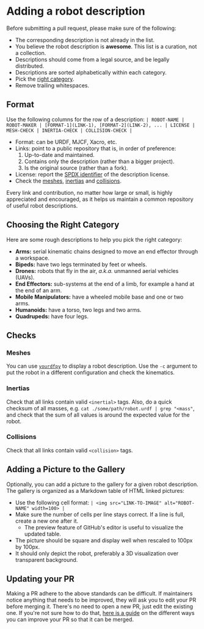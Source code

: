 # Adding a robot description

Before submitting a pull request, please make sure of the following:

* The corresponding description is not already in the list.
* You believe the robot description is **awesome**. This list is a curation, not a collection.
* Descriptions should come from a legal source, and be legally distributed.
* Descriptions are sorted alphabetically within each category.
* Pick the [right category](#choosing-the-right-category).
* Remove trailing whitespaces.

## Format

Use the following columns for the row of a description: ``| ROBOT-NAME | ROBOT-MAKER | [FORMAT-1](LINK-1), [FORMAT-2](LINK-2), ... | LICENSE | MESH-CHECK | INERTIA-CHECK | COLLISION-CHECK |``

* Format: can be URDF, MJCF, Xacro, etc.
* Links: point to a public repository that is, in order of preference:
    1. Up-to-date and maintained.
    2. Contains only the description (rather than a bigger project).
    3. Is the original source (rather than a fork).
* License: report the [SPDX identifier](https://spdx.org/licenses/) of the description license.
* Check the [meshes](#meshes), [inertias](#inertias) and [collisions](#collisions).

Every link and contribution, no matter how large or small, is highly appreciated and encouraged, as it helps us maintain a common repository of useful robot descriptions.

## Choosing the Right Category

Here are some rough descriptions to help you pick the right category:

- **Arms:** serial kinematic chains designed to move an end effector through a workspace.
- **Bipeds:** have two legs terminated by feet or wheels.
- **Drones:** robots that fly in the air, *a.k.a.* unmanned aerial vehicles (UAVs).
- **End Effectors:** sub-systems at the end of a limb, for example a hand at the end of an arm.
- **Mobile Manipulators:** have a wheeled mobile base and one or two arms.
- **Humanoids:** have a torso, two legs and two arms.
- **Quadrupeds:** have four legs.

## Checks

### Meshes

You can use [`yourdfpy`](https://github.com/clemense/yourdfpy/) to display a robot description. Use the ``-c`` argument to put the robot in a different configuration and check the kinematics.

### Inertias

Check that all links contain valid ``<inertial>`` tags. Also, do a quick checksum of all masses, e.g. ``cat ./some/path/robot.urdf | grep "<mass"``, and check that the sum of all values is around the expected value for the robot.

### Collisions

Check that all links contain valid ``<collision>`` tags.

## Adding a Picture to the Gallery

Optionally, you can add a picture to the gallery for a given robot description. The gallery is organized as a Markdown table of HTML linked pictures:

* Use the following cell format: ``| <img src="LINK-TO-IMAGE" alt="ROBOT-NAME" width=100> |``
* Make sure the number of cells per line stays correct. If a line is full, create a new one after it.
    * The preview feature of GitHub's editor is useful to visualize the updated table.
* The picture should be square and display well when rescaled to 100px by 100px.
* It should only depict the robot, preferably a 3D visualization over transparent background.

## Updating your PR

Making a PR adhere to the above standards can be difficult. If maintainers notice anything that needs to be improved, they will ask you to edit your PR before merging it. There's no need to open a new PR, just edit the existing one. If you're not sure how to do that, [here is a guide](https://github.com/RichardLitt/knowledge/blob/master/github/amending-a-commit-guide.md) on the different ways you can improve your PR so that it can be merged.
